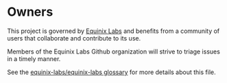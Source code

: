 # Owners

This project is governed by [Equinix Labs] and benefits from a community of users that
collaborate and contribute to its use.

Members of the Equinix Labs Github organization will strive to triage issues in a
timely manner.

See the [equinix-labs/equinix-labs glossary] for more details about this file.

[Equinix Labs]: https://github.com/equinix-labs/equinix-labs#readme
[equinix-labs/equinix-labs 
glossary]: https://github.com/equinix-labs/equinix-labs/blob/main/glossary.md#ownersmd
